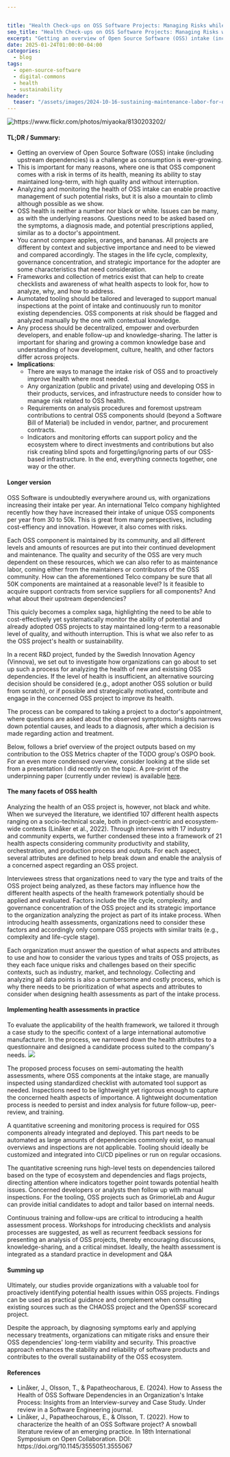 ```yaml
---


title: "Health Check-ups on OSS Software Projects: Managing Risks while Promoting (Re)use"
seo_title: "Health Check-ups on OSS Software Projects: Managing Risks while Promoting (Re)use"
excerpt: "Getting an overview of Open Source Software (OSS) intake (including upstream dependencies) is a challenge as consumption is ever-growing. Each OSS component comes with a risk in terms of its ability to stay maintained long-term, with high quality and without interruption. Analyzing and monitoring the health of OSS intake can enable proactive management of potential risks, but it is also a mountain to climb, but it is possible."
date: 2025-01-24T01:00:00-04:00
categories:
  - blog
tags:
  - open-source-software
  - digital-commons
  - health
  - sustainability
header:
  teaser: "/assets/images/2024-10-16-sustaining-maintenance-labor-for-open-source-software-projects-through-human-Infrastructure/teaser.jpg"
---
```



<div class="thumbnail-container">
<img src="/assets/images/2025-01-24-health-check-ups-on-open-source-software-projects/teaser.jpg" alt="https://www.flickr.com/photos/miyaoka/8130203202/"></div>

<h4>TL;DR / Summary: </h4>
<ul>
	<li>Getting an overview of Open Source Software (OSS) intake (including upstream dependencies) is a challenge as consumption is ever-growing.
	</li>
	<li>This is important for many reasons, where one is that OSS component comes with a risk in terms of its health, meaning its ability to stay maintained long-term, with high quality and without interruption.
	</li>
	<li>Analyzing and monitoring the health of OSS intake can enable proactive management of such potential risks, but it is also a mountain to climb although possible as we show.
	</li>
	<li>OSS health is neither a number nor black or white. Issues can be many, as with the underlying reasons. Questions need to be asked based on the symptoms, a diagnosis made, and potential prescriptions applied, similar as to a doctor's appointment.
	</li>
	<li>You cannot compare apples, oranges, and bananas. All projects are different by context and subjective importance and need to be viewed and compared accordingly. The stages in the life cycle, complexity, governance concentration, and strategic importance for the adopter are some characteristics that need consideration.
	</li>
	<li>Frameworks and collection of metrics exist that can help to create checklists and awareness of what health aspects to look for, how to analyze, why, and how to address.
	</li>
	<li>Aumotated tooling should be tailored and leveraged to support manual inspections at the point of intake and continuously run to monitor existing dependencies. OSS components at risk should be flagged and analyzed manually by the one with contextual knowledge.
	</li>
	<li>Any process should be decentralized, empower and overburden developers, and enable follow-up and knowledge-sharing. The latter is important for sharing and growing a common knowledge base and understanding of how development, culture, health, and other factors differ across projects.
	</li>
	<li><b>Implications</b>: 
		<ul>
			<li>There are ways to manage the intake risk of OSS and to proactively improve health where most needed. 
			</li>
			<li>Any organization (public and private) using and developing OSS in their products, services, and infrastructure needs to consider how to manage risk related to OSS health.
			</li>
			<li>Requirements on analysis procedures and foremost upstream contributions to central OSS components should (beyond a Software Bill of Material) be included in vendor, partner, and procurement contracts.
			</li>
			<li>Indicators and monitoring efforts can support policy and the ecosystem where to direct investments and contributions but also risk creating blind spots and forgetting/ignoring parts of our OSS-based infrastructure. In the end, everything connects together, one way or the other.
			</li>
		</ul>
	</li>
</ul>

<h4>Longer version</h4>

OSS Software is undoubtedly everywhere around us, with organizations increasing their intake per year. An international Telco company highlighted recently how they have increased their intake of unique OSS components per year from 30 to 50k. This is great from many perspectives, including cost-effiency and innovation. However, it also comes with risks. 

Each OSS component is maintained by its community, and all different levels and amounts of resources are put into their continued development and maintenance. The quality and security of the OSS are very much dependent on these resources, which we can also refer to as maintenance labor, coming either from the maintainers or contributors of the OSS community. How can the aforementioned Telco company be sure that all 50K components are maintained at a reasonable level? Is it feasible to acquire support contracts from service suppliers for all components? And what about their upstream dependencies?

This quicly becomes a complex saga, highlighting the need to be able to cost-effectively yet systematically monitor the ability of potential and already adopted OSS projects to stay maintained long-term to a reasonable level of quality, and withouth interruption. This is what we also refer to as the OSS project's health or sustainability.

In a recent R&D project, funded by the Swedish Innovation Agency (Vinnova), we set out to investigate how organizations can go about to set up such a process for analyzing the health of new and existsing OSS dependencies. If the level of health is insufficient, an alternative sourcing decision should be considered (e.g., adopt another OSS solution or build from scratch), or if possible and strategically motivated, contribute and engage in the concerned OSS project to improve its health.

The process can be compared to taking a project to a doctor's appointment, where questions are asked about the observed symptoms. Insights narrows down potential causes, and leads to a diagnosis, after which a decision is made regarding action and treatment.

Below, follows a brief overview of the project outputs based on my contribution to the OSS Metrics chapter of the TODO group's OSPO book. For an even more condensed overview, consider looking at the slide set from a presentation I did recently on the topic. A pre-print of the underpinning paper (currently under review) is available <a href="/assets/slides/OSS_Health_Interview_Survey.pdf">here</a>.

<h4>The many facets of OSS health</h4>
Analyzing the health of an OSS project is, however, not black and white. When we surveyed the literature, we identified 107 different health aspects ranging on a socio-technical scale, both in project-centric and ecosystem-wide contexts (Linåker et al., 2022). Through interviews with 17 industry and community experts, we further condensed these into a framework of 21 health aspects considering community productivity and stability, orchestration, and production process and outputs. For each aspect, several attributes are defined to help break down and enable the analysis of a concerned aspect regarding an OSS project.

Interviewees stress that organizations need to vary the type and traits of the OSS project being analyzed, as these factors may influence how the different health aspects of the health framework potentially should be applied and evaluated. Factors include the life cycle, complexity, and governance concentration of the OSS project and its strategic importance to the organization analyzing the project as part of its intake process. When introducing health assessments, organizations need to consider these factors and accordingly only compare OSS projects with similar traits (e.g., complexity and life-cycle stage).

Each organization must answer the question of what aspects and attributes to use and how to consider the various types and traits of OSS projects, as they each face unique risks and challenges based on their specific contexts, such as industry, market, and technology. Collecting and analyzing all data points is also a cumbersome and costly process, which is why there needs to be prioritization of what aspects and attributes to consider when designing health assessments as part of the intake process.

<h4>Implementing health assessments in practice</h4>
To evaluate the applicability of the health framework, we tailored it through a case study to the specific context of a large international automotive manufacturer. In the process, we narrowed down the health attributes to a questionnaire and designed a candidate process suited to the company's needs.

<img src="/assets/images/2025-01-24-health-check-ups-on-open-source-software-projects/process-fig.png">

The proposed process focuses on semi-automating the health assessments, where OSS components at the intake stage, are manually inspected using standardized checklist with automated tool support as needed. Inspections need to be lightweight yet rigorous enough to capture the concerned health aspects of importance. A lightweight documentation process is needed to persist and index analysis for future follow-up, peer-review, and training.

A quantitative screening and monitoring process is required for OSS components already integrated and deployed. This part needs to be automated as large amounts of dependencies commonly exist, so manual overviews and inspections are not applicable. Tooling should ideally be customized and integrated into CI/CD pipelines or run on regular occasions.

The quantitative screening runs high-level tests on dependencies tailored based on the type of ecosystem and dependencies and flags projects, directing attention where indicators together point towards potential health issues. Concerned developers or analysts then follow up with manual inspections. For the tooling, OSS projects such as GrimorieLab and Augur can provide initial candidates to adopt and tailor based on internal needs.

Continuous training and follow-ups are critical to introducing a health assessment process. Workshops for introducing checklists and analysis processes are suggested, as well as recurrent feedback sessions for presenting an analysis of OSS projects, thereby encouraging discussions, knowledge-sharing, and a critical mindset. Ideally, the health assessment is integrated as a standard practice in development and Q&A

<h4>Summing up</h4>

Ultimately, our studies provide organizations with a valuable tool for proactively identifying potential health issues within OSS projects. Findings can be used as practical guidance and complement when consulting existing sources such as the CHAOSS project and the OpenSSF scorecard project. 

Despite the approach, by diagnosing symptoms early and applying necessary treatments, organizations can mitigate risks and ensure their OSS dependencies' long-term viability and security. This proactive approach enhances the stability and reliability of software products and contributes to the overall sustainability of the OSS ecosystem.


<h4>References</h4>
<ul>
	<li>Linåker, J., Olsson, T., & Papatheocharous, E. (2024). How to Assess the Health of OSS Software Dependencies in an Organization's Intake Process: Insights from an Interview-survey and Case Study. Under review in a Software Engineering journal.</li>
	<li>Linåker, J., Papatheocharous, E., & Olsson, T. (2022). How to characterize the health of an OSS Software project? A snowball literature review of an emerging practice. In 18th International Symposium on Open Collaboration. DOI: https://doi.org/10.1145/3555051.3555067 </li>
</ul>
